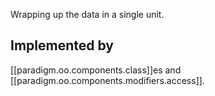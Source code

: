 

Wrapping up the data in a single unit.

## Implemented by 

[[paradigm.oo.components.class]]es and [[paradigm.oo.components.modifiers.access]].
